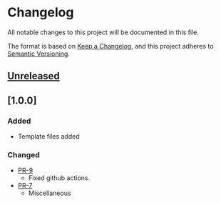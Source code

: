# Changelog

All notable changes to this project will be documented in this file.

The format is based on [Keep a Changelog],
and this project adheres to [Semantic Versioning].

## [Unreleased]

## [1.0.0]

### Added

* Template files added

### Changed

* [PR-9](https://github.com/itk-dev/drupal-11-template/pull/9)
    - Fixed github actions.
* [PR-7](https://github.com/itk-dev/drupal-11-template/pull/7)
    - Miscellaneous

[Keep a Changelog]: https://keepachangelog.com/en/1.1.0/
[Semantic Versioning]: https://semver.org/spec/v2.0.0.html
[Unreleased]: https://github.com/itk-dev/drupal-11-template/compare/main...develop
